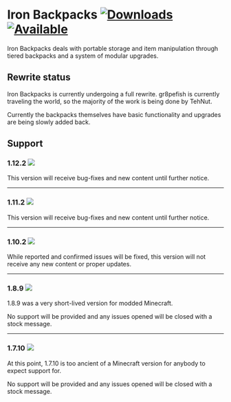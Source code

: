 # Iron Backpacks [![Downloads](http://cf.way2muchnoise.eu/full_iron-backpacks_downloads.svg) ![Available](http://cf.way2muchnoise.eu/versions/iron-backpacks.svg)](https://minecraft.curseforge.com/projects/iron-backpacks)

Iron Backpacks deals with portable storage and item manipulation through tiered backpacks and a system of modular upgrades.

## Rewrite status

Iron Backpacks is currently undergoing a full rewrite. gr8pefish is currently traveling the world, so the majority of the work is being done by TehNut.

Currently the backpacks themselves have basic functionality and upgrades are being slowly added back.

## Support

### 1.12.2 ![](https://img.shields.io/badge/Status-Fully%20supported-green.svg)

This version will receive bug-fixes and new content until further notice.

***

### 1.11.2 ![](https://img.shields.io/badge/Status-Fully%20supported-green.svg)

This version will receive bug-fixes and new content until further notice.

***

### 1.10.2 ![](https://img.shields.io/badge/Status-Bugfixes%20Only-orange.svg)

While reported and confirmed issues will be fixed, this version will not receive any new content or proper updates.

***

### 1.8.9 ![](https://img.shields.io/badge/Status-Unsupported-red.svg)

1.8.9 was a very short-lived version for modded Minecraft.

No support will be provided and any issues opened will be closed with a stock message.

***

### 1.7.10 ![](https://img.shields.io/badge/Status-Unsupported-red.svg)

At this point, 1.7.10 is too ancient of a Minecraft version for anybody to expect support for.

No support will be provided and any issues opened will be closed with a stock message.
